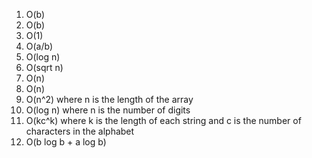 1. O(b)
2. O(b)
3. O(1)
4. O(a/b)
5. O(log n)
6. O(sqrt n)
7. O(n)
8. O(n)
9. O(n^2) where n is the length of the array
10. O(log n) where n is the number of digits
11. O(kc^k) where k is the length of each string and c is the number of characters in the alphabet
12. O(b log b + a log b)